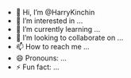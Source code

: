 - 👋 Hi, I’m @HarryKinchin
- 👀 I’m interested in ...
- 🌱 I’m currently learning ...
- 💞️ I’m looking to collaborate on ...
- 📫 How to reach me ...
- 😄 Pronouns: ...
- ⚡ Fun fact: ...

<!---
HarryKinchin/HarryKinchin is a ✨ special ✨ repository because its `README.md` (this file) appears on your GitHub profile.
You can click the Preview link to take a look at your changes.
--->
